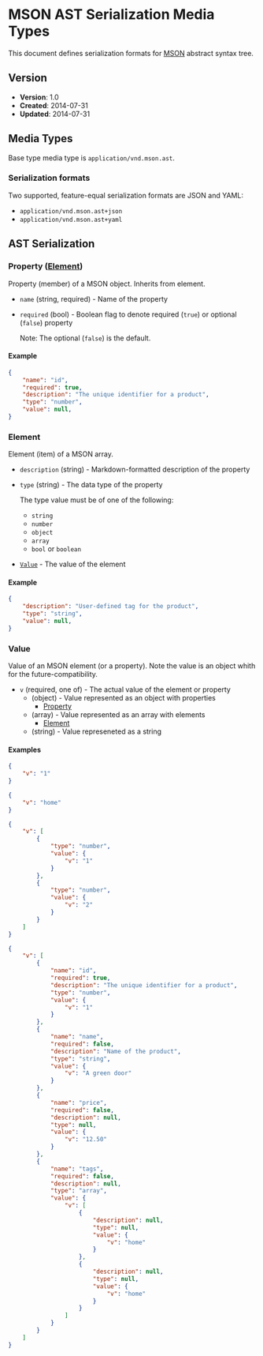 # MSON AST Serialization Media Types
This document defines serialization formats for [MSON](https://github.com/apiaryio/mson) abstract syntax tree.

## Version

- **Version**: 1.0
- **Created**: 2014-07-31
- **Updated**: 2014-07-31

## Media Types
Base type media type is `application/vnd.mson.ast`.

### Serialization formats
Two supported, feature-equal serialization formats are JSON and YAML:

- `application/vnd.mson.ast+json`
- `application/vnd.mson.ast+yaml`

## AST Serialization

### Property ([Element]())
Property (member) of a MSON object. Inherits from element.

- `name` (string, required) - Name of the property
- `required` (bool) - Boolean flag to denote required (`true`) or optional (`false`) property

    Note: The optional (`false`) is the default.

#### Example

```json
{ 
    "name": "id",
    "required": true,
    "description": "The unique identifier for a product",
    "type": "number",
    "value": null,
}
```

### Element
Element (item) of a MSON array.

- `description` (string) - Markdown-formatted description of the property
- `type` (string) - The data type of the property

    The type value must be of one of the following:

    - `string`
    - `number`
    - `object`
    - `array`
    - `bool` or `boolean`

- [`Value`]() - The value of the element

#### Example

```json
{
    "description": "User-defined tag for the product",
    "type": "string",
    "value": null,
}
```

### Value
Value of an MSON element (or a property). Note the value is an object whith for the future-compatibility.

- `v` (required, one of) - The actual value of the element or property
    - (object) - Value represented as an object with properties
        - [Property]()
    - (array) - Value represented as an array with elements
        - [Element]()
    - (string) - Value represeneted as a string

#### Examples

```json
{
    "v": "1"
}
```

```json
{
    "v": "home"
}
```

```json
{
    "v": [
        {
            "type": "number",
            "value": {
                "v": "1"
            }
        },
        {
            "type": "number",
            "value": {
                "v": "2"
            }
        }
    ]   
}
```

```json
{
    "v": [
        {
            "name": "id",
            "required": true,            
            "description": "The unique identifier for a product",
            "type": "number",
            "value": {
                "v": "1"
            }
        },
        {
            "name": "name",
            "required": false,
            "description": "Name of the product",
            "type": "string",
            "value": {
                "v": "A green door"
            }
        },
        {
            "name": "price",
            "required": false,
            "description": null,
            "type": null,
            "value": {
                "v": "12.50"
            }
        },
        {
            "name": "tags",
            "required": false,
            "description": null,
            "type": "array",
            "value": {
                "v": [
                    {
                        "description": null,
                        "type": null,
                        "value": {
                            "v": "home"
                        }
                    },
                    {
                        "description": null,
                        "type": null,
                        "value": {
                            "v": "home"
                        }
                    }
                ]
            }
        }  
    ]
}
```
